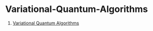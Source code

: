 # Variational-Quantum-Algorithms

1. [Variational Quantum Algorithms](https://arxiv.org/pdf/2012.09265.pdf)
